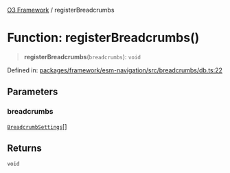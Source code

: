 [O3 Framework](../API.md) / registerBreadcrumbs

# Function: registerBreadcrumbs()

> **registerBreadcrumbs**(`breadcrumbs`): `void`

Defined in: [packages/framework/esm-navigation/src/breadcrumbs/db.ts:22](https://github.com/openmrs/openmrs-esm-core/blob/18d2874f03a33a6ab8295af0e87ac97fdd150718/packages/framework/esm-navigation/src/breadcrumbs/db.ts#L22)

## Parameters

### breadcrumbs

[`BreadcrumbSettings`](../interfaces/BreadcrumbSettings.md)[]

## Returns

`void`

